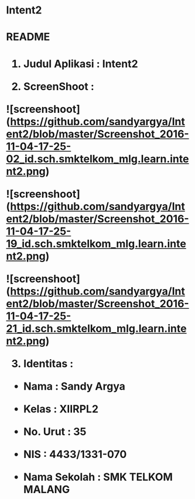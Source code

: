 # Intent2

<h1>README<h1>

1. Judul Aplikasi   : Intent2

2. ScreenShoot      :

![screenshoot] (https://github.com/sandyargya/Intent2/blob/master/Screenshot_2016-11-04-17-25-02_id.sch.smktelkom_mlg.learn.intent2.png)

![screenshoot] (https://github.com/sandyargya/Intent2/blob/master/Screenshot_2016-11-04-17-25-19_id.sch.smktelkom_mlg.learn.intent2.png)

![screenshoot] (https://github.com/sandyargya/Intent2/blob/master/Screenshot_2016-11-04-17-25-21_id.sch.smktelkom_mlg.learn.intent2.png)

3. Identitas        :

  * Nama : Sandy Argya
  
  * Kelas : XIIRPL2

  * No. Urut : 35

  * NIS : 4433/1331-070

  * Nama Sekolah : SMK TELKOM MALANG
